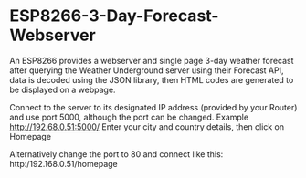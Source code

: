 # ESP8266-3-Day-Forecast-Webserver
An ESP8266 provides a webserver and single page 3-day weather forecast after querying the
Weather Underground server using their Forecast API, data is decoded using the JSON library, then HTML codes are generated
to be displayed on a webpage.

Connect to the server to its designated IP address (provided by your Router) and use port 5000, although the port can be changed.
Example http://192.68.0.51:5000/
Enter your city and country details, then click on Homepage

Alternatively change the port to 80 and connect like this:
http:/192.168.0.51/homepage
